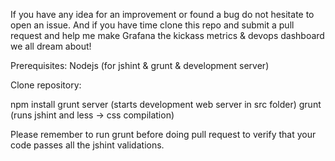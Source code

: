 If you have any idea for an improvement or found a bug do not hesitate to open an issue.
And if you have time clone this repo and submit a pull request and help me make Grafana the
kickass metrics & devops dashboard we all dream about!

Prerequisites:
Nodejs (for jshint & grunt & development server)

Clone repository:

npm install
grunt server (starts development web server in src folder)
grunt (runs jshint and less -> css compilation)

Please remember to run grunt before doing pull request to verify that your code passes all the jshint validations.